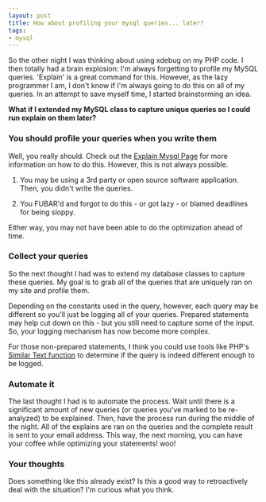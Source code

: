 ```yaml
---
layout: post
title: How about profiling your mysql queries... later?
tags:
- mysql
---
```

So the other night I was thinking about using xdebug on my PHP code.  I then totally had a brain explosion:  I'm always forgetting to profile my MySQL queries.  'Explain' is a great command for this.  However, as the lazy programmer I am, I don't know if I'm always going to do this on all of my queries.  In an attempt to save myself time, I started brainstorming an idea.

**What if I extended my MySQL class to capture unique queries so I could run explain on them later?**

### You should profile your queries when you write them

Well, you really should.  Check out the [Explain Mysql Page](http://dev.mysql.com/doc/refman/5.0/en/using-explain.html) for more information on how to do this.  However, this is not always possible.

  1. You may be using a 3rd party or open source software application.  Then, you didn't write the queries.

  2. You FUBAR'd and forgot to do this - or got lazy - or blamed deadlines for being sloppy.

Either way, you may not have been able to do the optimization ahead of time.

### Collect your queries

So the next thought I had was to extend my database classes to capture these queries.  My goal is to grab all of the queries that are uniquely ran on my site and profile them.

Depending on the constants used in the query, however, each query may be different so you'll just be logging all of your queries.  Prepared statements may help cut down on this - but you still need to capture some of the input.  So, your logging mechanism has now become more complex.

For those non-prepared statements, I think you could use tools like PHP's [Similar Text function](http://us.php.net/manual/en/function.similar-text.php) to determine if the query is indeed different enough to be logged.

### Automate it

The last thought I had is to automate the process.  Wait until there is a significant amount of new queries (or queries you've marked to be re-analyzed) to be explained.  Then, have the process run during the middle of the night.  All of the explains are ran on the queries and the complete result is sent to your email address.  This way, the next morning, you can have your coffee while optimizing your statements! woo!

### Your thoughts

Does something like this already exist?  Is this a good way to retroactively deal with the situation? I'm curious what you think.
